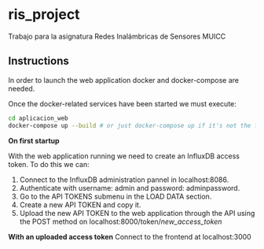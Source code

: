 # ris_project

Trabajo para la asignatura Redes Inalámbricas de Sensores MUICC

## Instructions

In order to launch the web application docker and docker-compose are needed.

Once the docker-related services have been started we must execute:


```bash
cd aplicacion_web
docker-compose up --build # or just docker-compose up if it's not the first time
```

**On first startup**


With the web application running we need to create an InfluxDB access token. To do this we can:

1. Connect to the InfluxDB administration pannel in localhost:8086.
2. Authenticate with username: admin and password: adminpassword.
3. Go to the API TOKENS submenu in the LOAD DATA section.
4. Create a new API TOKEN and copy it.
5. Upload the new API TOKEN to the web application through the API using the POST method on localhost:8000/token/*new_access_token*

**With an uploaded access token**
Connect to the frontend at localhost:3000
